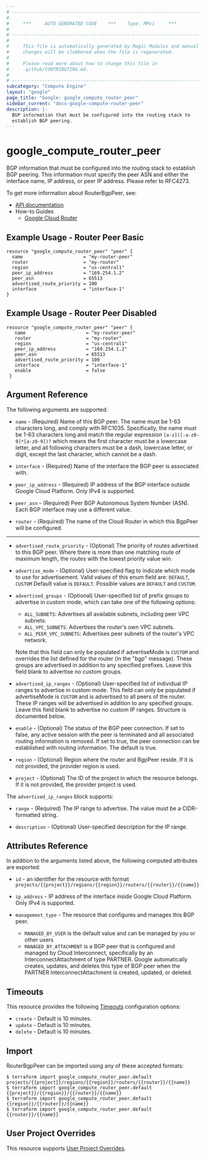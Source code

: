```yaml
---
# ----------------------------------------------------------------------------
#
#     ***     AUTO GENERATED CODE    ***    Type: MMv1     ***
#
# ----------------------------------------------------------------------------
#
#     This file is automatically generated by Magic Modules and manual
#     changes will be clobbered when the file is regenerated.
#
#     Please read more about how to change this file in
#     .github/CONTRIBUTING.md.
#
# ----------------------------------------------------------------------------
subcategory: "Compute Engine"
layout: "google"
page_title: "Google: google_compute_router_peer"
sidebar_current: "docs-google-compute-router-peer"
description: |-
  BGP information that must be configured into the routing stack to
  establish BGP peering.
---
```


# google\_compute\_router\_peer

BGP information that must be configured into the routing stack to
establish BGP peering. This information must specify the peer ASN
and either the interface name, IP address, or peer IP address.
Please refer to RFC4273.


To get more information about RouterBgpPeer, see:

* [API documentation](https://cloud.google.com/compute/docs/reference/rest/v1/routers)
* How-to Guides
    * [Google Cloud Router](https://cloud.google.com/router/docs/)

## Example Usage - Router Peer Basic


```hcl
resource "google_compute_router_peer" "peer" {
  name                      = "my-router-peer"
  router                    = "my-router"
  region                    = "us-central1"
  peer_ip_address           = "169.254.1.2"
  peer_asn                  = 65513
  advertised_route_priority = 100
  interface                 = "interface-1"
}
```
## Example Usage - Router Peer Disabled


```hcl
resource "google_compute_router_peer" "peer" {
   name                      = "my-router-peer"
   router                    = "my-router"
   region                    = "us-central1"
   peer_ip_address           = "169.254.1.2"
   peer_asn                  = 65513
   advertised_route_priority = 100
   interface                 = "interface-1"
   enable                    = false
 }
```

## Argument Reference

The following arguments are supported:


* `name` -
  (Required)
  Name of this BGP peer. The name must be 1-63 characters long,
  and comply with RFC1035. Specifically, the name must be 1-63 characters
  long and match the regular expression `[a-z]([-a-z0-9]*[a-z0-9])?` which
  means the first character must be a lowercase letter, and all
  following characters must be a dash, lowercase letter, or digit,
  except the last character, which cannot be a dash.

* `interface` -
  (Required)
  Name of the interface the BGP peer is associated with.

* `peer_ip_address` -
  (Required)
  IP address of the BGP interface outside Google Cloud Platform.
  Only IPv4 is supported.

* `peer_asn` -
  (Required)
  Peer BGP Autonomous System Number (ASN).
  Each BGP interface may use a different value.

* `router` -
  (Required)
  The name of the Cloud Router in which this BgpPeer will be configured.


- - -


* `advertised_route_priority` -
  (Optional)
  The priority of routes advertised to this BGP peer.
  Where there is more than one matching route of maximum
  length, the routes with the lowest priority value win.

* `advertise_mode` -
  (Optional)
  User-specified flag to indicate which mode to use for advertisement.
  Valid values of this enum field are: `DEFAULT`, `CUSTOM`
  Default value is `DEFAULT`.
  Possible values are `DEFAULT` and `CUSTOM`.

* `advertised_groups` -
  (Optional)
  User-specified list of prefix groups to advertise in custom
  mode, which can take one of the following options:
  * `ALL_SUBNETS`: Advertises all available subnets, including peer VPC subnets.
  * `ALL_VPC_SUBNETS`: Advertises the router's own VPC subnets.
  * `ALL_PEER_VPC_SUBNETS`: Advertises peer subnets of the router's VPC network.

  Note that this field can only be populated if advertiseMode is `CUSTOM`
  and overrides the list defined for the router (in the "bgp" message).
  These groups are advertised in addition to any specified prefixes.
  Leave this field blank to advertise no custom groups.

* `advertised_ip_ranges` -
  (Optional)
  User-specified list of individual IP ranges to advertise in
  custom mode. This field can only be populated if advertiseMode
  is `CUSTOM` and is advertised to all peers of the router. These IP
  ranges will be advertised in addition to any specified groups.
  Leave this field blank to advertise no custom IP ranges.
  Structure is documented below.

* `enable` -
  (Optional)
  The status of the BGP peer connection. If set to false, any active session
  with the peer is terminated and all associated routing information is removed.
  If set to true, the peer connection can be established with routing information.
  The default is true.

* `region` -
  (Optional)
  Region where the router and BgpPeer reside.
  If it is not provided, the provider region is used.

* `project` - (Optional) The ID of the project in which the resource belongs.
    If it is not provided, the provider project is used.


The `advertised_ip_ranges` block supports:

* `range` -
  (Required)
  The IP range to advertise. The value must be a
  CIDR-formatted string.

* `description` -
  (Optional)
  User-specified description for the IP range.

## Attributes Reference

In addition to the arguments listed above, the following computed attributes are exported:

* `id` - an identifier for the resource with format `projects/{{project}}/regions/{{region}}/routers/{{router}}/{{name}}`

* `ip_address` -
  IP address of the interface inside Google Cloud Platform.
  Only IPv4 is supported.

* `management_type` -
  The resource that configures and manages this BGP peer.
  * `MANAGED_BY_USER` is the default value and can be managed by
  you or other users
  * `MANAGED_BY_ATTACHMENT` is a BGP peer that is configured and
  managed by Cloud Interconnect, specifically by an
  InterconnectAttachment of type PARTNER. Google automatically
  creates, updates, and deletes this type of BGP peer when the
  PARTNER InterconnectAttachment is created, updated,
  or deleted.


## Timeouts

This resource provides the following
[Timeouts](/docs/configuration/resources.html#timeouts) configuration options:

- `create` - Default is 10 minutes.
- `update` - Default is 10 minutes.
- `delete` - Default is 10 minutes.

## Import


RouterBgpPeer can be imported using any of these accepted formats:

```
$ terraform import google_compute_router_peer.default projects/{{project}}/regions/{{region}}/routers/{{router}}/{{name}}
$ terraform import google_compute_router_peer.default {{project}}/{{region}}/{{router}}/{{name}}
$ terraform import google_compute_router_peer.default {{region}}/{{router}}/{{name}}
$ terraform import google_compute_router_peer.default {{router}}/{{name}}
```

## User Project Overrides

This resource supports [User Project Overrides](https://www.terraform.io/docs/providers/google/guides/provider_reference.html#user_project_override).
